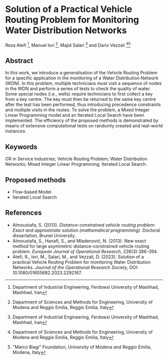 # Solution of a Practical Vehicle Routing Problem for Monitoring Water Distribution Networks
Reza Atefi [^1], Manuel Iori [^2], Majid Salari [^1] and Dario Vezzali [^2][^3]

## Abstract
In this work, we introduce a generalisation of the Vehicle Routing Problem for a specific application in the monitoring of a Water Distribution Network (WDN). In this problem, multiple technicians must visit a sequence of nodes in the WDN and perform a series of tests to check the quality of water. Some special nodes (i.e., wells) require technicians to first collect a key from a key centre. The key must then be returned to the same key centre after the test has been performed, thus introducing precedence constraints and multiple visits in the routes. To solve the problem, a Mixed Integer Linear Programming model and an Iterated Local Search have been implemented. The efficiency of the proposed methods is demonstrated by means of extensive computational tests on randomly created and real-world instances.

## Keywords
OR in Service Industries; Vehicle Routing Problem; Water Distribution Networks; Mixed Integer Linear Programming; Iterated Local Search.

## Proposed methods
- Flow-based Model
- Iterated Local Search

## References
- Almoustafa, S. (2013). _Distance-constrained vehicle routing problem: Exact and approximate solution (mathematical programming)_. Doctoral dissertation, Brunel University.
- Almoustafa, S., Hanafi, S., and Mladenović, N. (2013). New exact method for large asymmetric distance-constrained vehicle routing problem. _European Journal of Operational Research_, 226(3):386-394.
- Atefi, R., Iori, M., Salari, M., and Vezzali, D. (2023). Solution of a practical Vehicle Routing Problem for monitoring Water Distribution Networks. _Journal of the Operational Research Society_, DOI: 10.1080/01605682.2023.2292167.

[^1]: Department of Industrial Engineering, Ferdowsi University of Mashhad, Mashhad, Iran
[^2]: Department of Sciences and Methods for Engineering, University of Modena and Reggio Emilia, Reggio Emilia, Italy
[^3]: "Marco Biagi" Foundation, University of Modena and Reggio Emilia, Modena, Italy
